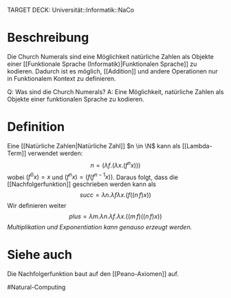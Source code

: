 TARGET DECK: Universität::Informatik::NaCo

# Beschreibung
Die Church Numerals sind eine Möglichkeit natürliche Zahlen als Objekte einer [[Funktionale Sprache (Informatik)|Funktionalen Sprache]] zu kodieren. Dadurch ist es möglich, [[Addition]] und andere Operationen nur in Funktionalem Kontext zu definieren.

Q: Was sind die Church Numerals?
A: Eine Möglichkeit, natürliche Zahlen als Objekte einer funktionalen Sprache zu kodieren.

# Definition
Eine [[Natürliche Zahlen|Natürliche Zahl]] $n \in \N$ kann als [[Lambda-Term]] verwendet werden:
$$n = (\lambda f . (\lambda x .(f^n x)))$$
wobei $(f^0 x) = x$ und $(f^nx) = (f(f^{n-1} x))$. Daraus folgt, dass die [[Nachfolgerfunktion]] geschrieben werden kann als 
$$succ = \lambda n. \lambda f \lambda x.(f ((n \, f)x))$$
Wir definieren weiter
$$plus = \lambda m. \lambda n.\lambda f. \lambda x.((m \, f)((n \,f)x))$$
*Multiplikation und Exponentiation kann genauso erzeugt werden.*


# Siehe auch
Die Nachfolgerfunktion baut auf den [[Peano-Axiomen]] auf.


#Natural-Computing 
